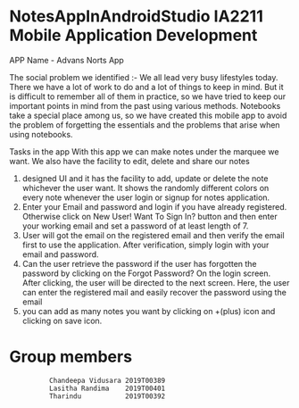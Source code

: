 # NotesAppInAndroidStudio IA2211 Mobile Application Development
APP Name - Advans Norts App 


The social problem we identified :-
                                   We all lead very busy lifestyles today. There we have a lot of work to do and a lot of things to keep in mind. But it is difficult to remember all of them in practice, so we have tried to keep our important points in mind from the past using various methods. Notebooks take a special place among us, so we have created this mobile app to avoid the problem of forgetting the essentials and the problems that arise when using notebooks.


Tasks in the app
                With this app we can make notes under the marquee we want. We also have the facility to edit, delete and share our notes
1.	designed UI and it has the facility to add, update or delete the note whichever the user want. It shows the randomly different colors on every note whenever the user login or signup for notes application.
2.	Enter your Email and password and login if you have already registered. Otherwise click on New User! Want To Sign In? button and then enter your working email and set a password of at least length of 7.
3.	User will got the email on the registered email and then verify the email first to use the application. After verification, simply login with your email and password.
4.	Can the user retrieve the password if the user has forgotten the password by clicking on the Forgot Password? On the login screen. After clicking, the user will be directed to the next screen. Here, the user can enter the registered mail and easily recover the password using the email
5.	you can add as many notes you want by clicking on +(plus) icon and clicking on save icon.

# Group members
              Chandeepa Vidusara 2019T00389
              Lasitha Randima    2019T00401
              Tharindu           2019T00392

